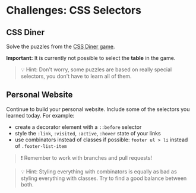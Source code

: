 # Challenges: CSS Selectors

## CSS Diner

Solve the puzzles from the [CSS Diner game](https://flukeout.github.io/).

**Important:** It is currently not possible to select the **table** in the game.

> 💡 Hint: Don't worry, some puzzles are based on really special selectors, you don't have to learn
> all of them.

## Personal Website

Continue to build your personal website. Include some of the selectors you learned today. For
example:

- create a decorator element with a `::before` selector
- style the `:link`, `:visited`, `:active`, `:hover` state of your links
- use combinators instead of classes if possible: `footer ul > li` instead of `.footer-list-item`

> ❗️ Remember to work with branches and pull requests!

> 💡 Hint: Styling everything with combinators is equally as bad as styling everything with classes.
> Try to find a good balance between both.
